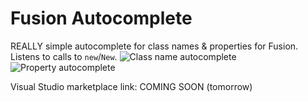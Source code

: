 # Fusion Autocomplete

REALLY simple autocomplete for class names & properties for Fusion.
Listens to calls to `new`/`New`.
![Class name autocomplete](https://cdn.tijne.net/k9XfiRn2njor/direct)
![Property autocomplete](https://cdn.tijne.net/niWYyoDntAFm/direct)

Visual Studio marketplace link: COMING SOON (tomorrow)